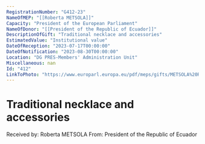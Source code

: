 ```yaml
---
RegistrationNumber: "G412-23"
NameOfMEP: "[[Roberta METSOLA]]"
Capacity: "President of the European Parliament"
NameOfDonor: "[[President of the Republic of Ecuador]]"
DescriptionOfGift: "Traditional necklace and accessories"
EstimatedValue: "Institutional value"
DateOfReception: "2023-07-17T00:00:00"
DateOfNotification: "2023-08-30T00:00:00"
Location: "DG PRES-Members' Administration Unit"
Miscellaneous: nan
Id: "412"
LinkToPhoto: "https://www.europarl.europa.eu/pdf/meps/gifts/METSOLA%20Roberta_G412-23.jpg#"
---
```


# Traditional necklace and accessories

Received by: Roberta METSOLA
From: President of the Republic of Ecuador
